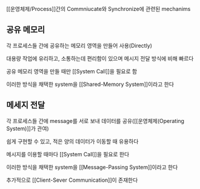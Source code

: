 
[[운영체제/Process]]간의 Commniucate와 Synchronize에 관련된 mechanims

## 공유 메모리
각 프로세스들 간에 공유하는 메모리 영역을 만들어 사용(Directly)

대용량 작업에 유리하고, 소통하는데 편리함이 있으며 메시지 전달 방식에 비해 빠르다

공유 메모리 영역을 만들 때만 [[System Call]]을 필요로 함

이러한 방식을 채택한 system을 [[Shared-Memory System]]이라고 한다

## 메세지 전달
각 프로세스들 간에 message를 서로 보내 데이터를 공유([[운영체제(Operating System)]]가 관여)

쉽게 구현할 수 있고, 적은 양의 데이터가 이동할 때 유용하다

메시지를 이용할 때마다 [[System Call]]을 필요로 한다

이러한 방식을 채택한 system을 [[Message-Passing System]]이라고 한다


추가적으로 [[Client-Sever Communication]]이 존재한다